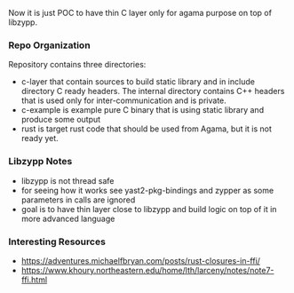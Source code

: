 Now it is just POC to have thin C layer only for agama purpose on top of libzypp.

### Repo Organization

Repository contains three directories:

- c-layer that contain sources to build static library and in include directory C ready headers.
  The internal directory contains C++ headers that is used only for inter-communication and is private.
- c-example is example pure C binary that is using static library and produce some output
- rust is target rust code that should be used from Agama, but it is not ready yet.

### Libzypp Notes

- libzypp is not thread safe
- for seeing how it works see yast2-pkg-bindings and zypper as some parameters in calls are ignored
- goal is to have thin layer close to libzypp and build logic on top of it in more advanced language

### Interesting Resources

- https://adventures.michaelfbryan.com/posts/rust-closures-in-ffi/
- https://www.khoury.northeastern.edu/home/lth/larceny/notes/note7-ffi.html
